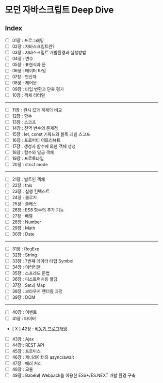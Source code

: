 # 모던 자바스크립트 Deep Dive

## Index

- [ ] 01장 : 프로그래밍
- [ ] 02장 : 자바스크립트란?
- [ ] 03장 : 자바스크립트 개발환경과 실행방법
- [ ] 04장 : 변수
- [ ] 05장 : 표현식과 문
- [ ] 06장 : 테이터 타입
- [ ] 07장 : 연산자
- [ ] 08장 : 제어문
- [ ] 09장 : 타입 변환과 단축 평가
- [ ] 10장 : 객체 리터럴

---

- [ ] 11장 : 원시 값과 객체의 비교
- [ ] 12장 : 함수
- [ ] 13장 : 스코프
- [ ] 14장 : 전역 변수의 문제점
- [ ] 15장 : let, const 키워드와 블록 레벨 스코프
- [ ] 16장 : 프로퍼티 어트리뷰트
- [ ] 17장 : 생성자 함수에 의한 객체 생성
- [ ] 18장 : 함수와 일급 객체
- [ ] 19장 : 프로토타입
- [ ] 20장 : strict mode

---

- [ ] 21장 : 빌트인 객체
- [ ] 22장 : this
- [ ] 23장 : 실행 컨텍스트
- [ ] 24장 : 클로저
- [ ] 25장 : 클래스
- [ ] 26장 : ES6 함수의 추가 기능
- [ ] 27장 : 배열
- [ ] 28장 : Number
- [ ] 29장 : Math
- [ ] 30장 : Date

---

- [ ] 31장 : RegExp
- [ ] 32장 : String
- [ ] 33장 : 7번째 데이터 타입 Symbol
- [ ] 34장 : 이터러블
- [ ] 35장 : 스프레드 문법
- [ ] 36장 : 디스트럭처링 할당
- [ ] 37장 : Set과 Map
- [ ] 38장 : 브라우저 렌더링 과정
- [ ] 39장 : DOM

---

- [ ] 40장 : 이벤트
- [ ] 41장 : 타이버
- [ X ] 42장 : [비동기 프로그래밍](https://github.com/YooJinRa/book-javascript-deep-dive/blob/main/summary/42.md)
- [ ] 43장 : Ajax
- [ ] 44장 : REST API
- [ ] 45장 : 프로미스
- [ ] 46장 : 제너레이터와 async/await
- [ ] 47장 : 에러 처리
- [ ] 48장 : 모듈
- [ ] 49장 : Babel과 Webpack을 이용한 ES6+/ES.NEXT 개발 환경 구축
